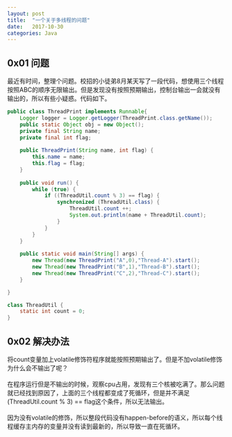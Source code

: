 ```yaml
---
layout: post
title:  "一个关于多线程的问题"
date:   2017-10-30
categories: Java
---
```


## 0x01 问题
最近有时间，整理个问题。校招的小徒弟8月某天写了一段代码，想使用三个线程按照ABC的顺序无限输出。但是发现没有按照预期输出，控制台输出一会就没有输出的，所以有些小疑惑。代码如下。
```java
public class ThreadPrint implements Runnable{
	Logger logger = Logger.getLogger(ThreadPrint.class.getName());
	public static Object obj = new Object();
	private final String name;
	private final int flag;
	
	public ThreadPrint(String name, int flag) {
		this.name = name;
		this.flag = flag;
	}
	
	public void run() {
		while (true) {
			if ((ThreadUtil.count % 3) == flag) {
				synchronized (ThreadUtil.class) {
					ThreadUtil.count ++;
					System.out.println(name + ThreadUtil.count);
				}
			}
		}
	}
	
	public static void main(String[] args) {
		new Thread(new ThreadPrint("A",0),"Thread-A").start();
		new Thread(new ThreadPrint("B",1),"Thread-B").start();
		new Thread(new ThreadPrint("C",2),"Thread-C").start();
	}

}

class ThreadUtil {
	static int count = 0;
}

```

## 0x02 解决办法
将count变量加上volatile修饰符程序就能按照预期输出了。但是不加volatile修饰为什么会不输出了呢？<br><br>
在程序运行但是不输出的时候，观察cpu占用，发现有三个核被吃满了。那么问题就已经找到原因了，上面的三个线程都变成了死循环，但是并不满足(ThreadUtil.count % 3) == flag这个条件，所以无法输出。<br><br>
因为没有volatile的修饰，所以整段代码没有happen-before的语义，所以每个线程缓存主内存的变量并没有读到最新的，所以导致一直在死循环。